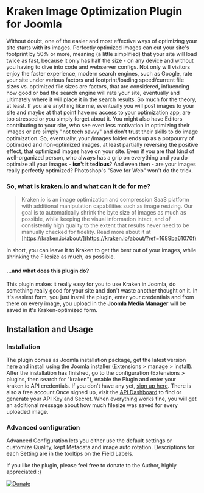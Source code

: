 # Kraken Image Optimization Plugin for Joomla

Without doubt, one of the easier and most effective ways of optimizing your site starts with its images. Perfectly optimized images can cut your site's footprint by 50% or more, meaning (a little simplified) that your site will load twice as fast, because it only has half the size - on any device and without you having to dive into code and webserver configs.
Not only will visitors enjoy the faster experience, modern search engines, such as Google, rate your site under various factors and footprint/loading speed/current file sizes vs. optimized file sizes are factors, that are considered, influencing how good or bad the search engine will rate your site, eventually and ultimately where it will place it in the search results.
So much for the theory, at least. If you are anything like me, eventually you will post images to your site and maybe at that point have no access to your optimization app, are too stressed or you simply forget about it. You might also have Editors contributing to your site, who see even less motivation in optimizing their images or are simply "not tech savvy" and don't trust their skills to do image optimization.
So, eventually, your /images folder ends up as a potpourry of optimized and non-optimized images, at least partially reversing the positive effect, that optimized images have on your site. 
Even if you are that kind of well-organized person, who always has a grip on everything and you do optimize all your images - **isn't it tedious**? And even then - are your images really perfectly optimized? Photoshop's "Save for Web" won't do the trick.

### So, what is kraken.io and what can it do for me?
>Kraken.io is an image optimization and compression SaaS platform with additional manipulation capabilities such as image resizing. Our goal is to automatically shrink the byte size of images as much as possible, while keeping the visual information intact, and of consistently high quality to the extent that results never need to be manually checked for fidelity.
Read more about it at [https://kraken.io/about/](https://kraken.io/about/?ref=1689ba61070f)

In short, you can leave it to Kraken to get the best out of your images, while shrinking the Filesize as much, as possible.

#### ...and what does this plugin do?
This plugin makes it really easy for you to use Kraken in Joomla, do something really good for your site and don't waste another thought on it. In it's easiest form, you just install the plugin, enter your credentials and from there on every image, you upload in the **Joomla Media Manager** will be saved in it's Kraken-optimized form. 

## Installation and Usage

### Installation
The plugin comes as Joomla installation package, get the latest version [here](#) and install using the Joomla installer (Extensions > manage > install). After the installation has finished, go to the configuration (Extensions > plugins, then search for "kraken"), enable the Plugin and enter your kraken.io API credentials. 
If you don't have any yet, [sign up here](https://kraken.io/signup/?ref=1689ba61070f). There is also a free account.Once signed up, visit the [API Dashboard](https://kraken.io/account/api-credentials/?ref=1689ba61070f) to find or generate your API Key and Secret.
When everything works fine, you will get an additional message about how much filesize was saved for every uploaded image.

### Advanced configuration
Advanced Configuration lets you either use the default settings or customize Quality, kept Metadata and image auto rotation. Descriptions for each Setting are in the tooltips on the Field Labels.


If you like the plugin, please feel free to donate to the Author, highly appreciated :)

[![Donate](https://www.paypalobjects.com/en_US/i/btn/btn_donateCC_LG.gif)](https://www.paypal.com/cgi-bin/webscr?cmd=_s-xclick&hosted_button_id=PGLBLNLBN8RVQ)